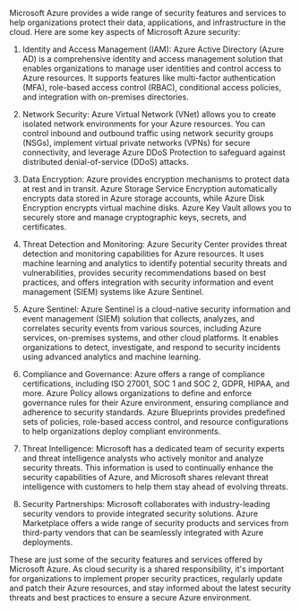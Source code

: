 
  
Microsoft Azure provides a wide range of security features and services to help organizations protect their data, applications, and infrastructure in the cloud. Here are some key aspects of Microsoft Azure security:

1.  Identity and Access Management (IAM): Azure Active Directory (Azure AD) is a comprehensive identity and access management solution that enables organizations to manage user identities and control access to Azure resources. It supports features like multi-factor authentication (MFA), role-based access control (RBAC), conditional access policies, and integration with on-premises directories.
    
2.  Network Security: Azure Virtual Network (VNet) allows you to create isolated network environments for your Azure resources. You can control inbound and outbound traffic using network security groups (NSGs), implement virtual private networks (VPNs) for secure connectivity, and leverage Azure DDoS Protection to safeguard against distributed denial-of-service (DDoS) attacks.
    
3.  Data Encryption: Azure provides encryption mechanisms to protect data at rest and in transit. Azure Storage Service Encryption automatically encrypts data stored in Azure storage accounts, while Azure Disk Encryption encrypts virtual machine disks. Azure Key Vault allows you to securely store and manage cryptographic keys, secrets, and certificates.
    
4.  Threat Detection and Monitoring: Azure Security Center provides threat detection and monitoring capabilities for Azure resources. It uses machine learning and analytics to identify potential security threats and vulnerabilities, provides security recommendations based on best practices, and offers integration with security information and event management (SIEM) systems like Azure Sentinel.
    
5.  Azure Sentinel: Azure Sentinel is a cloud-native security information and event management (SIEM) solution that collects, analyzes, and correlates security events from various sources, including Azure services, on-premises systems, and other cloud platforms. It enables organizations to detect, investigate, and respond to security incidents using advanced analytics and machine learning.
    
6.  Compliance and Governance: Azure offers a range of compliance certifications, including ISO 27001, SOC 1 and SOC 2, GDPR, HIPAA, and more. Azure Policy allows organizations to define and enforce governance rules for their Azure environment, ensuring compliance and adherence to security standards. Azure Blueprints provides predefined sets of policies, role-based access control, and resource configurations to help organizations deploy compliant environments.
    
7.  Threat Intelligence: Microsoft has a dedicated team of security experts and threat intelligence analysts who actively monitor and analyze security threats. This information is used to continually enhance the security capabilities of Azure, and Microsoft shares relevant threat intelligence with customers to help them stay ahead of evolving threats.
    
8.  Security Partnerships: Microsoft collaborates with industry-leading security vendors to provide integrated security solutions. Azure Marketplace offers a wide range of security products and services from third-party vendors that can be seamlessly integrated with Azure deployments.
    

These are just some of the security features and services offered by Microsoft Azure. As cloud security is a shared responsibility, it's important for organizations to implement proper security practices, regularly update and patch their Azure resources, and stay informed about the latest security threats and best practices to ensure a secure Azure environment.